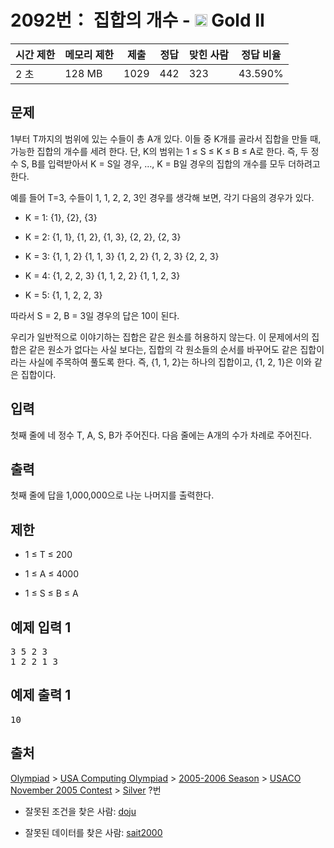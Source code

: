 # 2092번： 집합의 개수 - <img src="https://static.solved.ac/tier_small/14.svg" style="height:20px" /> Gold II



| 시간 제한 | 메모리 제한 | 제출 | 정답 | 맞힌 사람 | 정답 비율 |
| --- | --- | --- | --- | --- | --- |
| 2 초 | 128 MB | 1029 | 442 | 323 | 43.590% |
## 문제

1부터 T까지의 범위에 있는 수들이 총 A개 있다. 이들 중 K개를 골라서 집합을 만들 때, 가능한 집합의 개수를 세려 한다. 단, K의 범위는 1 ≤ S ≤ K ≤ B ≤ A로 한다. 즉, 두 정수 S, B를 입력받아서 K = S일 경우, …, K = B일 경우의 집합의 개수를 모두 더하려고 한다.

예를 들어 T=3, 수들이 1, 1, 2, 2, 3인 경우를 생각해 보면, 각기 다음의 경우가 있다.

- K = 1: {1}, {2}, {3}

- K = 2: {1, 1}, {1, 2}, {1, 3}, {2, 2}, {2, 3}

- K = 3: {1, 1, 2} {1, 1, 3} {1, 2, 2} {1, 2, 3} {2, 2, 3}

- K = 4: {1, 2, 2, 3} {1, 1, 2, 2} {1, 1, 2, 3}

- K = 5: {1, 1, 2, 2, 3}

따라서 S = 2, B = 3일 경우의 답은 10이 된다.

우리가 일반적으로 이야기하는 집합은 같은 원소를 허용하지 않는다. 이 문제에서의 집합은 같은 원소가 없다는 사실 보다는, 집합의 각 원소들의 순서를 바꾸어도 같은 집합이라는 사실에 주목하여 풀도록 한다. 즉, {1, 1, 2}는 하나의 집합이고, {1, 2, 1}은 이와 같은 집합이다.

## 입력

첫째 줄에 네 정수 T, A, S, B가 주어진다. 다음 줄에는 A개의 수가 차례로 주어진다.

## 출력

첫째 줄에 답을 1,000,000으로 나눈 나머지를 출력한다.

## 제한

- 1 ≤ T ≤ 200

- 1 ≤ A ≤ 4000

- 1 ≤ S ≤ B ≤ A

## 예제 입력 1

<pre>3 5 2 3
1 2 2 1 3
</pre>
## 예제 출력 1

<pre>10
</pre>
## 출처

[Olympiad](/category/2) > [USA Computing Olympiad](/category/106) > [2005-2006 Season](/category/192) > [USACO November 2005 Contest](/category/193) > [Silver](/category/detail/3394) ?번

- 잘못된 조건을 찾은 사람: [doju](/user/doju)

- 잘못된 데이터를 찾은 사람: [sait2000](/user/sait2000)